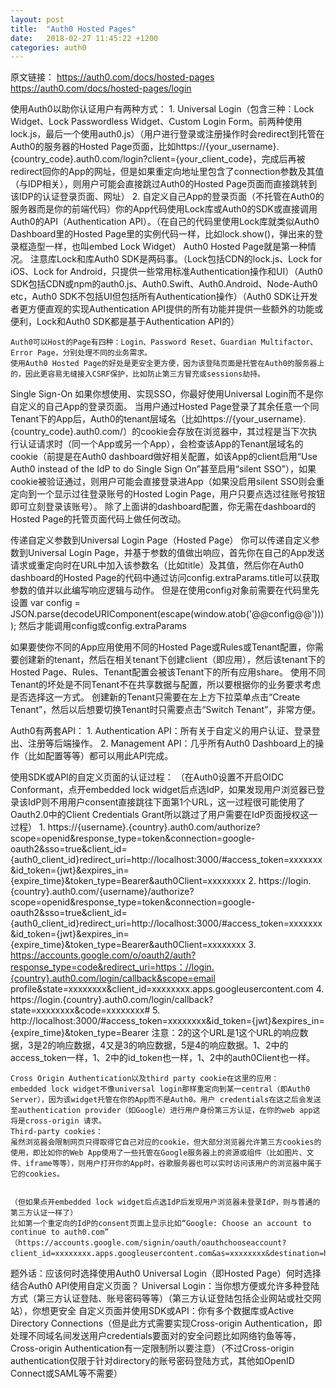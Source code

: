 ```yaml
---
layout: post
title:  "Auth0 Hosted Pages"
date:   2018-02-27 11:45:22 +1200
categories: auth0
---
```

原文链接：
https://auth0.com/docs/hosted-pages
https://auth0.com/docs/hosted-pages/login

使用Auth0以助你认证用户有两种方式：
    1. Universal Login（包含三种：Lock Widget、Lock Passwordless Widget、Custom Login Form。前两种使用lock.js，最后一个使用auth0.js）（用户进行登录或注册操作时会redirect到托管在Auth0的服务器的Hosted Page页面，比如https://{your_username}.{country_code}.auth0.com/login?client={your_client_code}，完成后再被redirect回你的App的网址，但是如果重定向地址里包含了connection参数及其值（与IDP相关），则用户可能会直接跳过Auth0的Hosted Page页面而直接跳转到该IDP的认证登录页面、网址）
    2. 自定义自己App的登录页面（不托管在Auth0的服务器而是你的前端代码）你的App代码使用Lock库或Auth0的SDK或直接调用Auth0的API（Authentication API）。（在自己的代码里使用Lock库就类似Auth0 Dashboard里的Hosted Page里的实例代码一样，比如lock.show()，弹出来的登录框造型一样，也叫embed Lock Widget）
    Auth0 Hosted Page就是第一种情况。
    注意库Lock和库Auth0 SDK是两码事。（Lock包括CDN的lock.js、Lock for iOS、Lock for Android，只提供一些常用标准Authentication操作和UI）（Auth0 SDK包括CDN或npm的auth0.js、Auth0.Swift、Auth0.Android、Node-Auth0 etc，Auth0 SDK不包括UI但包括所有Authentication操作）（Auth0 SDK让开发者更方便直观的实现Authentication API提供的所有功能并提供一些额外的功能或便利，Lock和Auth0 SDK都是基于Authentication API的）

    Auth0可以Host的Page有四种：Login、Password Reset、Guardian Multifactor、Error Page，分别处理不同的业务需求。
    使用Auth0 Hosted Page的好处是更安全更方便，因为该登陆页面是托管在Auth0的服务器上的，因此更容易无缝接入CSRF保护，比如防止第三方冒充或sessions劫持。

Single Sign-On
    如果你想使用、实现SSO，你最好使用Universal Login而不是你自定义的自己App的登录页面。
    当用户通过Hosted Page登录了其余任意一个同Tenant下的App后，Auth0的tenant层域名（比如https://{your_username}.{country_code}.auth0.com/）的cookie会存放在浏览器中，其过程是当下次执行认证请求时（同一个App或另一个App），会检查该App的Tenant层域名的cookie（前提是在Auth0 dashboard做好相关配置，如该App的client启用“Use Auth0 instead of the IdP to do Single Sign On”甚至启用“silent SSO”），如果cookie被验证通过，则用户可能会直接登录进App（如果没启用silent SSO则会重定向到一个显示过往登录账号的Hosted Login Page，用户只要点选过往账号按钮即可立刻登录该账号）。
    除了上面讲的dashboard配置，你无需在dashboard的Hosted Page的托管页面代码上做任何改动。

传递自定义参数到Universal Login Page（Hosted Page）
    你可以传递自定义参数到Universal Login Page，并基于参数的值做出响应，首先你在自己的App发送请求或重定向时在URL中加入该参数名（比如title）及其值，然后你在Auth0 dashboard的Hosted Page的代码中通过访问config.extraParams.title可以获取参数的值并以此编写响应逻辑与动作。
    但是在使用config对象前需要在代码里先设置
        var config = JSON.parse(decodeURIComponent(escape(window.atob('@@config@@'))));
    然后才能调用config或config.extraParams

如果要使你不同的App应用使用不同的Hosted Page或Rules或Tenant配置，你需要创建新的tenant，然后在相关tenant下创建client（即应用），然后该tenant下的Hosted Page、Rules、Tenant配置会被该Tenant下的所有应用share。
使用不同Tenant的坏处是不同Tenant不在共享数据与配置，所以要根据你的业务要求考虑是否选择这一方式。
创建新的Tenant只需要在左上方下拉菜单点击“Create Tenant”，然后以后想要切换Tenant时只需要点击“Switch Tenant”，非常方便。


Auth0有两套API：
    1. Authentication API：所有关于自定义的用户认证、登录登出、注册等后端操作。
    2. Management API：几乎所有Auth0 Dashboard上的操作（比如配置等等）都可以用此API完成。

使用SDK或API的自定义页面的认证过程：
    （在Auth0设置不开启OIDC Conformant，点开embedded lock widget后点选IdP，如果发现用户浏览器已登录该IdP则不用用户consent直接跳往下面第1个URL，这一过程很可能使用了Oauth2.0中的Client Credentials Grant所以跳过了用户需要在IdP页面授权这一过程）
    1. https://{username}.{country}.auth0.com/authorize?scope=openid&response_type=token&connection=google-oauth2&sso=true&client_id={auth0_client_id}redirect_uri=http://localhost:3000/#access_token=xxxxxxx&id_token={jwt}&expires_in={expire_time}&token_type=Bearer&auth0Client=xxxxxxxx
    2. https://login.{country}.auth0.com/{username}/authorize?scope=openid&response_type=token&connection=google-oauth2&sso=true&client_id={auth0_client_id}redirect_uri=http://localhost:3000/#access_token=xxxxxxx&id_token={jwt}&expires_in={expire_time}&token_type=Bearer&auth0Client=xxxxxxxx
    3. https://accounts.google.com/o/oauth2/auth?response_type=code&redirect_uri=https：//login.{country}.auth0.com/login/callback&scope=email profile&state=xxxxxxxx&client_id=xxxxxxxx.apps.googleusercontent.com
    4. https://login.{country}.auth0.com/login/callback?state=xxxxxxxx&code=xxxxxxxx#
    5. http://localhost:3000/#access_token=xxxxxxxx&id_token={jwt}&expires_in={expire_time}&token_type=Bearer
    注意：2的这个URL是1这个URL的响应数据，3是2的响应数据，4又是3的响应数据，5是4的响应数据。1、2中的access_token一样，1、2中的id_token也一样，1、2中的auth0Client也一样。

    Cross Origin Authentication以及third party cookie在这里的应用：
    embedded lock widget不像universal login那样重定向到某一central（即Auth0 Server），因为该widget托管在你的App而不是Auth0。用户 credentials在这之后会发送至authentication provider（如Google）进行用户身份第三方认证，在你的web app这将是cross-origin 请求。
    Third-party cookies：
    虽然浏览器会限制网页只得取得它自己对应的cookie，但大部分浏览器允许第三方cookies的使用，即比如你的Web App使用了一些托管在Google服务器上的资源或组件（比如图片、文件、iframe等等），则用户打开你的App时，谷歌服务器也可以实时访问该用户的浏览器中属于它的cookies。


    （但如果点开embedded lock widget后点选IdP后发现用户浏览器未登录IdP，则与普通的第三方认证一样了）
    比如第一个重定向的IdP的consent页面上显示比如“Google: Choose an account to continue to auth0.com”
    （https://accounts.google.com/signin/oauth/oauthchooseaccount?client_id=xxxxxxxx.apps.googleusercontent.com&as=xxxxxxxx&destination=https://login.au.auth0.com&approval_state=xxxxxxxx&xsrfsig=xxxxxxxx&flowName=GeneralOAuthFlow）


题外话：应该何时选择使用Auth0 Universal Login（即Hosted Page）何时选择结合Auth0 API使用自定义页面？
    Universal Login：当你想方便或允许多种登陆方式（第三方认证登陆、账号密码等等）（第三方认证登陆包括企业网站或社交网站），你想更安全
    自定义页面并使用SDK或API：你有多个数据库或Active Directory Connections（但是此方式需要实现Cross-origin Authentication，即处理不同域名间发送用户credentials要面对的安全问题比如网络钓鱼等等，Cross-origin Authentication有一定限制所以要注意）（不过Cross-origin authentication仅限于针对directory的账号密码登陆方式，其他如OpenID Connect或SAML等不需要）